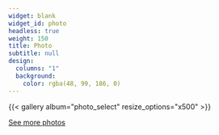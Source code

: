 ```yaml
---
widget: blank
widget_id: photo
headless: true
weight: 150
title: Photo
subtitle: null
design:
  columns: "1"
  background:
    color: rgba(48, 99, 186, 0)
---
```

{{< gallery album="photo_select" resize_options="x500" >}}



[See more photos](/photo)